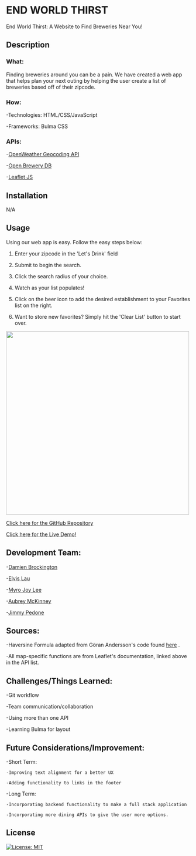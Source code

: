 # END WORLD THIRST

End World Thirst: A Website to Find Breweries Near You!

## Description

### What:

Finding breweries around you can be a pain. We have created a web app that helps plan your next outing by helping the user create a list of breweries based off of their zipcode.

### How:

-Technologies: HTML/CSS/JavaScript

-Frameworks: Bulma CSS

### APIs:

-[OpenWeather Geocoding API](https://openweathermap.org/api/geocoding-api)

-[Open Brewery DB](https://www.openbrewerydb.org/documentation)

-[Leaflet JS](https://leafletjs.com/)

## Installation

N/A

## Usage

Using our web app is easy. Follow the easy steps below:

1. Enter your zipcode in the 'Let's Drink' field

2. Submit to begin the search.

3. Click the search radius of your choice.

4. Watch as your list populates!

5. Click on the beer icon to add the desired establishment to your Favorites list on the right.

6. Want to store new favorites? Simply hit the 'Clear List' button to start over.

<img src="https://github.com/myrojoylee/end-world-thirst/blob/main/assets/images/EWT-demo.gif" width = 500px />

<a href="https://github.com/myrojoylee/end-world-thirst">Click here for the GitHub Repository</a>

<a href="https://myrojoylee.github.io/end-world-thirst/">Click here for the Live Demo!</a>

## Development Team:

-[Damien Brockington](https://github.com/damez21)

-[Elvis Lau](https://github.com/elvislau74)

-[Myro Joy Lee](https://github.com/myrojoylee)

-[Aubrey McKinney](https://github.com/shadowasders)

-[Jimmy Pedone](https://github.com/JimmyPedone)

## Sources:

-Haversine Formula adapted from G&ouml;ran Andersson's code found [here](http://jsfiddle.net/Guffa/57gQa/) .

-All map-specific functions are from Leaflet's documentation, linked above in the API list.

## Challenges/Things Learned:

-Git workflow

-Team communication/collaboration

-Using more than one API

-Learning Bulma for layout

## Future Considerations/Improvement:

-Short Term:

    -Improving text alignment for a better UX

    -Adding functionality to links in the footer

-Long Term:

    -Incorporating backend functionality to make a full stack application

    -Incorporating more dining APIs to give the user more options.

## License

[![License: MIT](https://img.shields.io/badge/License-MIT-yellow.svg)](https://opensource.org/licenses/MIT)
